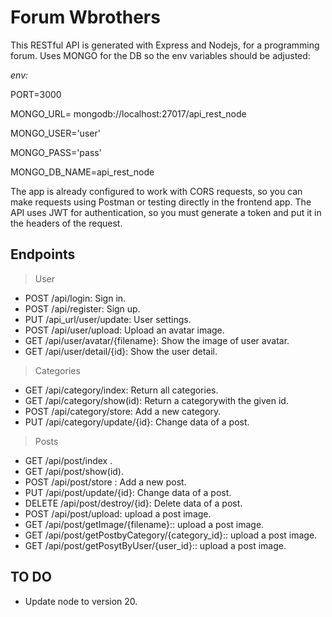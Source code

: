 

# Forum Wbrothers

  

This RESTful API is generated with Express and Nodejs, for a programming forum. Uses MONGO for the DB so the env variables should be adjusted: 

*env:*

PORT=3000

MONGO_URL= mongodb://localhost:27017/api_rest_node

MONGO_USER='user'

MONGO_PASS='pass'

MONGO_DB_NAME=api_rest_node

The app is already configured to work with CORS requests, so you can make requests using Postman or testing directly in the frontend app. The API uses JWT for authentication, so you must generate a token and put it in the headers of the request.

  
## Endpoints
> User

 - POST /api/login: Sign in.
 - POST /api/register: Sign up.
 - PUT /api_url/user/update: User settings.
 - POST /api/user/upload: Upload an avatar image.
 - GET /api/user/avatar/{filename}: Show the image of user avatar.
 - GET /api/user/detail/{id}: Show the user detail.

  
> Categories

 - GET /api/category/index: Return all categories.
 - GET /api/category/show(id): Return a categorywith the given id.
 - POST /api/category/store: Add a new category.
 - PUT /api/category/update/{id}: Change data of a post.

> Posts

- GET /api/post/index .
- GET /api/post/show(id).
- POST /api/post/store : Add a new post.
- PUT /api/post/update/{id}: Change data of a post.
- DELETE /api/post/destroy/{id}: Delete data of a post.
- POST /api/post/upload: upload a post image.
- GET /api/post/getImage/{filename}:: upload a post image.
- GET /api/post/getPostbyCategory/{category_id}:: upload a post image.
- GET /api/post/getPosytByUser/{user_id}:: upload a post image.



## TO DO

 -  Update node to version 20.